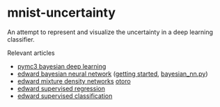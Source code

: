 # mnist-uncertainty

An attempt to represent and visualize the uncertainty in a deep learning classifier.

Relevant articles

- [pymc3 bayesian deep learning](https://twiecki.github.io/blog/2016/06/01/bayesian-deep-learning/)
- [edward bayesian neural network](http://edwardlib.org/tutorials/bayesian-neural-network) ([getting started](http://edwardlib.org/getting-started), [bayesian_nn.py](https://github.com/blei-lab/edward/blob/master/examples/bayesian_nn.py))
- [edward mixture density networks](https://nbviewer.jupyter.org/github/blei-lab/edward/blob/master/notebooks/mixture_density_network.ipynb) [otoro](http://blog.otoro.net/2015/11/24/mixture-density-networks-with-tensorflow/)
- [edward supervised regression](https://nbviewer.jupyter.org/github/blei-lab/edward/blob/master/notebooks/supervised_regression.ipynb)
- [edward supervised classification](https://nbviewer.jupyter.org/github/blei-lab/edward/blob/master/notebooks/supervised_classification.ipynb)

